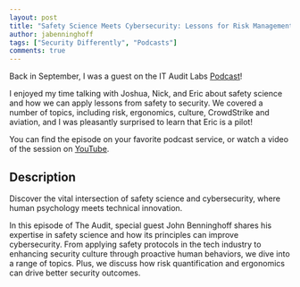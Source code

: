 ```yaml
---
layout: post
title: "Safety Science Meets Cybersecurity: Lessons for Risk Management"
author: jabenninghoff
tags: ["Security Differently", "Podcasts"]
comments: true
---
```

Back in September, I was a guest on the IT Audit Labs [Podcast](https://www.itauditlabs.com/the-audit)!

I enjoyed my time talking with Joshua, Nick, and Eric about safety science and how we can apply lessons from safety to security. We covered a number of topics, including risk, ergonomics, culture, CrowdStrike and aviation, and I was pleasantly surprised to learn that Eric is a pilot!

You can find the episode on your favorite podcast service, or watch a video of the session on [YouTube](https://www.youtube.com/watch?v=nAQFiH78roQ).

## Description

Discover the vital intersection of safety science and cybersecurity, where human psychology meets technical innovation. 

In this episode of The Audit, special guest John Benninghoff shares his expertise in safety science and how its principles can improve cybersecurity. From applying safety protocols in the tech industry to enhancing security culture through proactive human behaviors, we dive into a range of topics. Plus, we discuss how risk quantification and ergonomics can drive better security outcomes.
